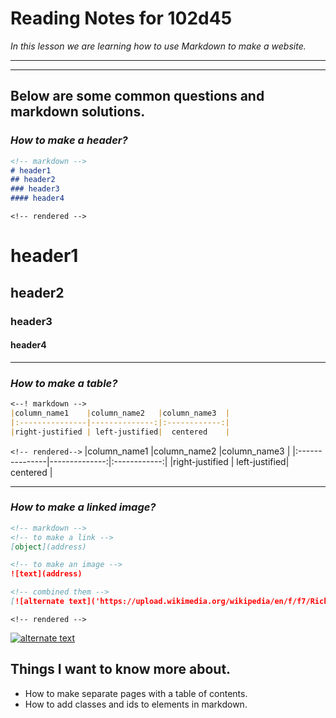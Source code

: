 # **Reading Notes for 102d45**

*In this lesson we are learning how to use Markdown to make a website.*
  
---
---
## **Below are some common questions and markdown solutions.**

### *How to make a header?*

```markdown
<!-- markdown -->
# header1
## header2
### header3
#### header4
```
`<!-- rendered -->`
# header1
## header2
### header3
#### header4

---
### *How to make a table?*

```markdown
<--! markdown -->
|column_name1    |column_name2   |column_name3  |
|:---------------|--------------:|:------------:|
|right-justified | left-justified|  centered    |
```
`<!-- rendered-->`
|column_name1    |column_name2   |column_name3  |
|:---------------|--------------:|:------------:|
|right-justified | left-justified|  centered    |

---
### *How to make a linked image?*

```markdown
<!-- markdown -->
<!-- to make a link -->
[object](address)

<!-- to make an image -->
![text](address)

<!-- combined them -->
[![alternate text]('https://upload.wikimedia.org/wikipedia/en/f/f7/RickRoll.png')]('https://en.wikipedia.org/wiki/Rickrolling')
```

`<!-- rendered -->`

[![alternate text](https://upload.wikimedia.org/wikipedia/en/f/f7/RickRoll.png)](https://en.wikipedia.org/wiki/Rickrolling)







## Things I want to know more about.
* How to make separate pages with a table of contents.
* How to add classes and ids to elements in markdown.
